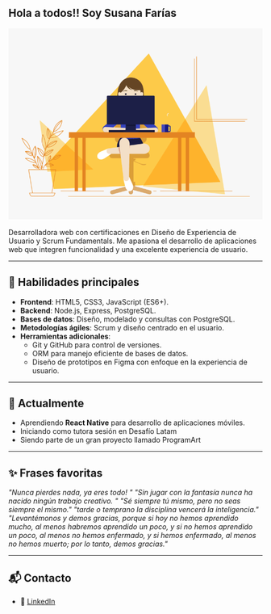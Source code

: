 ##  Hola a todos!! Soy Susana Farías

![Susana codeando n_n](https://github.com/SusanaFa/SusanaFa/blob/main/code.gif)


Desarrolladora web con certificaciones en Diseño de Experiencia de Usuario y Scrum Fundamentals. Me apasiona el desarrollo de aplicaciones web que integren funcionalidad y una excelente experiencia de usuario.

---

## 🚀 **Habilidades principales**
- **Frontend**: HTML5, CSS3, JavaScript (ES6+).
- **Backend**: Node.js, Express, PostgreSQL.
- **Bases de datos**: Diseño, modelado y consultas con PostgreSQL.
- **Metodologías ágiles**: Scrum y diseño centrado en el usuario.
- **Herramientas adicionales**:
  - Git y GitHub para control de versiones.
  - ORM para manejo eficiente de bases de datos.
  - Diseño de prototipos en Figma con enfoque en la experiencia de usuario.

---

## 🌱 **Actualmente**
- Aprendiendo **React Native** para desarrollo de aplicaciones móviles.
- Iniciando como tutora sesión en Desafío Latam
- Siendo parte de un gran proyecto llamado ProgramArt
---

## ✨ **Frases favoritas**
*"Nunca pierdes nada, ya eres todo! "*
*"Sin jugar con la fantasía nunca ha nacido ningún trabajo creativo. "*
*"Sé siempre tú mismo, pero no seas siempre el mismo."*
*"tarde o temprano la disciplina vencerá la inteligencia."*
*"Levantémonos y demos gracias, porque si hoy no hemos aprendido mucho, al menos habremos aprendido un poco, y si no hemos aprendido un poco, al menos no hemos enfermado, y si hemos enfermado, al menos no hemos muerto; por lo tanto, demos gracias."*

---

## 📬 **Contacto**
- 💼 [LinkedIn](https://www.linkedin.com/in/fullstackjavascript-farias-susana/)
